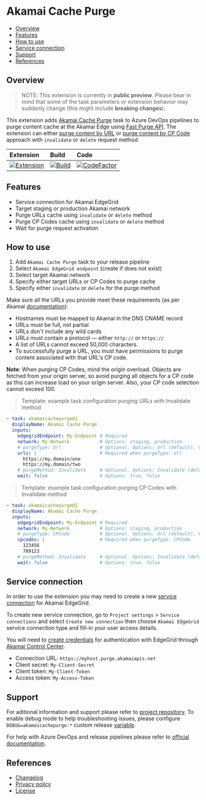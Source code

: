 # Akamai Cache Purge

- [Overview](#overview)
- [Features](#features)
- [How to use](#how-to-use)
- [Service connection](#service-connection)
- [Support](#support)
- [References](#references)

## Overview

> NOTE: This extension is currently in **public preview**. Please bear in mind that some of the task parameters or extension behavior may suddenly change (this might include **breaking changes**).

This extension adds [Akamai Cache Purge](https://marketplace.visualstudio.com/items?itemName=dmitryserbin.akamai-cache-purge) task to Azure DevOps pipelines to purge content cache at the Akamai Edge using [Fast Purge API](https://techdocs.akamai.com/purge-cache/reference/api). The extension can either [purge content by URL](https://techdocs.akamai.com/purge-cache/docs/purge-content-url) or [purge content by CP Code](https://techdocs.akamai.com/purge-cache/docs/purge-content-cp-code) approach with `invalidate` or `delete` request method

Extension | Build | Code
:-------|:-------|:-------
[![Extension](https://vsmarketplacebadge.apphb.com/version/dmitryserbin.akamai-cache-purge.svg)](https://marketplace.visualstudio.com/items?itemName=dmitryserbin.akamai-cache-purge) | [![Build](https://dev.azure.com/dmitryserbin/Akamai/_apis/build/status/Purge-release?branchName=master)](https://dev.azure.com/dmitryserbin/Akamai/_build/latest?definitionId=18&branchName=master) | [![CodeFactor](https://www.codefactor.io/repository/github/dmitryserbin/azdev-akamai-cache-purge/badge?s=a39b3ca149c6c1539b9dcd772328214fbdefc6dd)](https://www.codefactor.io/repository/github/dmitryserbin/azdev-akamai-cache-purge)

## Features

- Service connection for Akamai EdgeGrid
- Target staging or production Akamai network
- Purge URLs cache using `invalidate` or `delete` method
- Purge CP Codes cache using `invalidate` or `delete` method
- Wait for purge request activation

## How to use

1. Add `Akamai Cache Purge` task to your release pipeline
1. Select `Akamai EdgeGrid endpoint` (create if does not exist)
1. Select target Akamai network
1. Specify either target URLs or CP Codes to purge cache
1. Specify either `invalidate` or `delete` for the purge method

Make sure all the URLs you provide meet these requirements (as per Akamai [documentation](https://techdocs.akamai.com/purge-cache/docs/purge-content-url)):

- Hostnames must be mapped to ​Akamai​ in the DNS CNAME record
- URLs must be full, not partial
- URLs don't include any wild cards
- URLs must contain a protocol — either `http://` or `https://`
- A list of URLs cannot exceed 50,000 characters.
- To successfully purge a URL, you must have permissions to purge content associated with that
URL's CP code.

**Note**: When purging CP Codes, mind the origin overload. Objects are fetched from your origin server, so avoid purging all objects for a CP code as this can increase load on your origin server. Also, your CP code selection cannot exceed 100.

> Template: example task configuration purging URLs with Invalidate method

```yaml
- task: akamaicachepurge@1
  displayName: Akamai Cache Purge
  inputs:
    edgegridEndpoint: My-Endpoint # Required
    network: My-Network           # Options: staging, production
    # purgeType: Url              # Optional. Options: Url (default), CPCode
    urls: |                       # Required when purgeType: Url
      https://my.domain/one
      https://my.domain/two
    # purgeMethod: Invalidate     # Optional. Options: Invalidate (default), Delete
    wait: false                   # Options: true, false
```

> Template: example task configuration purging CP Codes with Invalidate method

```yaml
- task: akamaicachepurge@1
  displayName: Akamai Cache Purge
  inputs:
    edgegridEndpoint: My-Endpoint # Required
    network: My-Network           # Options: staging, production
    # purgeType: CPCode           # Optional. Options: Url (default), CPCode
    cpcodes: |                    # Required when purgeType: CPCode
      123456
      789123
    # purgeMethod: Invalidate     # Optional. Options: Invalidate (default), Delete
    wait: false                   # Options: true, false
```

## Service connection

In order to use the extension you may need to create a new [service connection](https://docs.microsoft.com/en-us/azure/devops/pipelines/library/service-endpoints) for Akamai EdgeGrid.

To create new service connection, go to `Project settings` > `Service connections` and select `Create new connection` then choose `Akamai EdgeGrid` service connection type and fill-in your user access details.

You will need to [create credentials](https://developer.akamai.com/api/getting-started) for authentication with EdgeGrid through [Akamai Control Center](https://control.akamai.com).

- Connection URL: `https://myhost.purge.akamaiapis.net`
- Client secret: `My-Client-Secret`
- Client token: `My-Client-Token`
- Access token: `My-Access-Token`

## Support

For aditional information and support please refer to [project repository](https://github.com/dmitryserbin/azdev-akamai-cache-purge). To enable debug mode to help troubleshooting issues, please configure `DEBUG=akamaicachepurge:*` custom release [variable](https://docs.microsoft.com/en-us/azure/devops/pipelines/release/variables).

For help with Azure DevOps and release pipelines please refer to [official documentation](https://docs.microsoft.com/en-us/azure/devops).

## References

- [Changelog](CHANGELOG.md)
- [Privacy policy](PRIVACY.md)
- [License](LICENSE)
